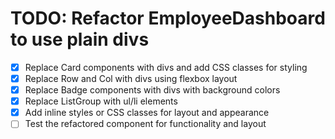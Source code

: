 # TODO: Refactor EmployeeDashboard to use plain divs

- [x] Replace Card components with divs and add CSS classes for styling
- [x] Replace Row and Col with divs using flexbox layout
- [x] Replace Badge components with divs with background colors
- [x] Replace ListGroup with ul/li elements
- [x] Add inline styles or CSS classes for layout and appearance
- [ ] Test the refactored component for functionality and layout
